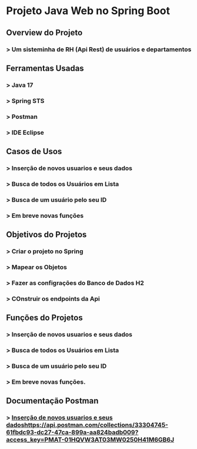 # Projeto Java Web no Spring Boot

## Overview do Projeto
### > Um sisteminha de RH (Api Rest) de usuários e departamentos

## Ferramentas Usadas 
### > Java 17
### > Spring STS
### > Postman
### > IDE Eclipse

## Casos de Usos
### > Inserção de novos usuarios e seus dados
### > Busca de todos os Usuários em Lista
### > Busca de um usuário pelo seu ID
### > Em breve novas funções

## Objetivos do Projetos
### > Criar o projeto no Spring
### > Mapear os Objetos
### > Fazer as configrações do Banco de Dados H2
### > COnstruir os endpoints da Api

## Funções do Projetos
### > Inserção de novos usuarios e seus dados
### > Busca de todos os Usuários em Lista
### > Busca de um usuário pelo seu ID
### > Em breve novas funções.

## Documentação Postman
### > [Inserção de novos usuarios e seus dados](https://api.postman.com/collections/33304745-61fbdc93-dc27-47ca-899a-aa824badb009?access_key=PMAT-01HQVW3AT03MW0250H41M6GB6J)https://api.postman.com/collections/33304745-61fbdc93-dc27-47ca-899a-aa824badb009?access_key=PMAT-01HQVW3AT03MW0250H41M6GB6J


